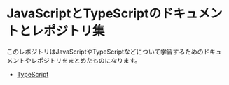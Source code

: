 #  JavaScriptとTypeScriptのドキュメントとレポジトリ集
このレポジトリはJavaScriptやTypeScriptなどについて学習するためのドキュメントやレポジトリをまとめたものになります。

- [TypeScript](./TypeScript.md)